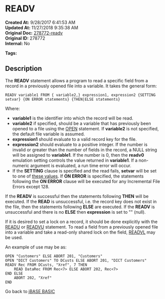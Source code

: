 # READV

**Created At:** 9/28/2017 6:41:53 AM  
**Updated At:** 11/27/2018 9:35:38 AM  
**Original Doc:** [278772-readv](https://docs.jbase.com/36868-jbase-basic/278772-readv)  
**Original ID:** 278772  
**Internal:** No  

**Tags:**
<badge text='record handling' vertical='middle' />

## Description

The **READV** statement allows a program to read a specific field from a record in a previously opened file into a variable. It takes the general form:

```
READV variable1 FROM { variable2,} expression1, expression2 {SETTING setvar} {ON ERROR statements} {THEN|ELSE statements}
```

Where:

- **variable1** is the identifier into which the record will be read.
- **variable2** if specified, should be a variable that has previously been opened to a file using the [OPEN](./../open) statement. If **variable2** is not specified, the default file variable is assumed.
- **expression1** should evaluate to a valid record key for the file.
- **expression2** should evaluate to a positive integer. If the number is invalid or greater than the number of fields in the record, a NULL string will be assigned to **variable1**. If the number is 0, then the **readv0** emulation setting controls the value returned in **variable1**. If a non-numeric argument is evaluated, a run time error will occur.
- If the **SETTING** clause is specified and the read fails, **setvar** will be set to one of [these values](./../incremental-file-errors). If **ON ERROR** is specified, the statements following the **ON ERROR** clause will be executed for any Incremental File Errors except 128.

If the **READV** is successful then the statements following **THEN** will be executed. If the **READ** is unsuccessful, i.e. the record key does not exist in the file, then the statements following **ELSE** are executed. If the **READV** is unsuccessful and there is no **ELSE** then **expression** is set to "" (null).

If it is desired to set a lock on a record, it should be done explicitly with the [READU](./../readu) or [READVU](./../readvu) statement. To read a field from a previously opened file into a variable and take a read-only shared lock on the field, [READVL](./../readvl) may be used.

An example of use may be as:

```
OPEN "Customers" ELSE ABORT 201, "Customers"
OPEN "DICT Customers" TO DCusts ELSE ABORT 201, "DICT Customers"
READV Rec FROM DCusts, "Xref", 7 THEN
    READ DataRec FROM Rec<7> ELSE ABORT 202, Rec<7>
END ELSE
    ABORT 202, "Xref"
END
```

Go back to [jBASE BASIC](./../README.md)
